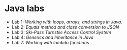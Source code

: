 # Java labs

- Lab 1: _Working with loops, arrays, and strings in Java._
- Lab 2: _Equals method and class conversion to JSON_
- Lab 3: _Ski-Pass Turnstile Access Control System_
- Lab 4: _Generics and Inheritance in Java_
- Lab 7: _Working with lambda functions_
